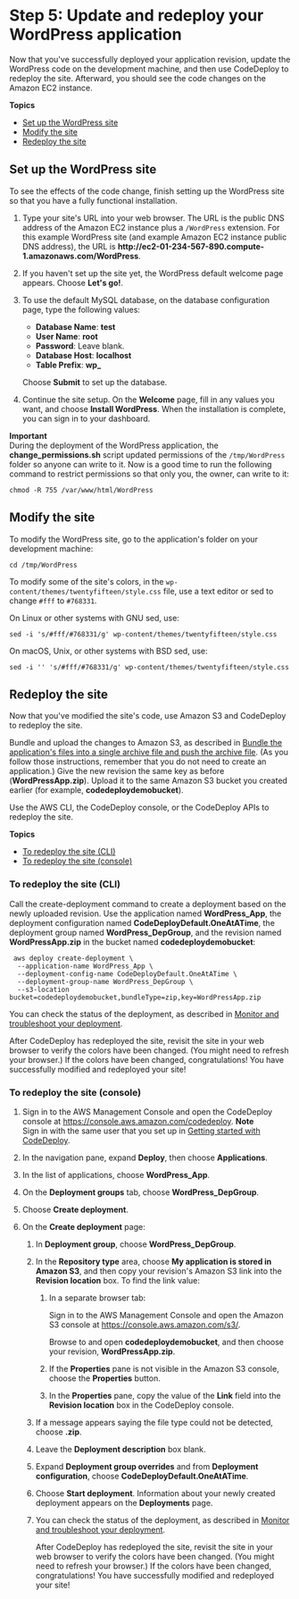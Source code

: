 # Step 5: Update and redeploy your WordPress application<a name="tutorials-wordpress-update-and-redeploy-application"></a>

Now that you've successfully deployed your application revision, update the WordPress code on the development machine, and then use CodeDeploy to redeploy the site\. Afterward, you should see the code changes on the Amazon EC2 instance\.

**Topics**
+ [Set up the WordPress site](#tutorials-wordpress-update-and-redeploy-application-configure-and-install)
+ [Modify the site](#tutorials-wordpress-update-and-redeploy-application-modify-code)
+ [Redeploy the site](#tutorials-wordpress-update-and-redeploy-application-deploy-updates)

## Set up the WordPress site<a name="tutorials-wordpress-update-and-redeploy-application-configure-and-install"></a>

To see the effects of the code change, finish setting up the WordPress site so that you have a fully functional installation\.

1. Type your site's URL into your web browser\. The URL is the public DNS address of the Amazon EC2 instance plus a `/WordPress` extension\. For this example WordPress site \(and example Amazon EC2 instance public DNS address\), the URL is **http://ec2\-01\-234\-567\-890\.compute\-1\.amazonaws\.com/WordPress**\.

1. If you haven't set up the site yet, the WordPress default welcome page appears\. Choose **Let's go\!**\.

1. To use the default MySQL database, on the database configuration page, type the following values:
   + **Database Name**: **test**
   + **User Name**: **root**
   + **Password**: Leave blank\.
   + **Database Host**: **localhost**
   + **Table Prefix**: **wp\_**

   Choose **Submit** to set up the database\.

1. Continue the site setup\. On the **Welcome** page, fill in any values you want, and choose **Install WordPress**\. When the installation is complete, you can sign in to your dashboard\.

**Important**  
 During the deployment of the WordPress application, the **change\_permissions\.sh** script updated permissions of the `/tmp/WordPress` folder so anyone can write to it\. Now is a good time to run the following command to restrict permissions so that only you, the owner, can write to it:  

```
chmod -R 755 /var/www/html/WordPress
```

## Modify the site<a name="tutorials-wordpress-update-and-redeploy-application-modify-code"></a>

To modify the WordPress site, go to the application's folder on your development machine:

```
cd /tmp/WordPress
```

To modify some of the site's colors, in the `wp-content/themes/twentyfifteen/style.css` file, use a text editor or sed to change `#fff` to `#768331`\. 

On Linux or other systems with GNU sed, use:

```
sed -i 's/#fff/#768331/g' wp-content/themes/twentyfifteen/style.css
```

On macOS, Unix, or other systems with BSD sed, use:

```
sed -i '' 's/#fff/#768331/g' wp-content/themes/twentyfifteen/style.css
```

## Redeploy the site<a name="tutorials-wordpress-update-and-redeploy-application-deploy-updates"></a>

Now that you've modified the site's code, use Amazon S3 and CodeDeploy to redeploy the site\.

Bundle and upload the changes to Amazon S3, as described in [Bundle the application's files into a single archive file and push the archive file](tutorials-wordpress-upload-application.md#tutorials-wordpress-upload-application-bundle-and-push-archive)\. \(As you follow those instructions, remember that you do not need to create an application\.\) Give the new revision the same key as before \(**WordPressApp\.zip**\)\. Upload it to the same Amazon S3 bucket you created earlier \(for example, **codedeploydemobucket**\)\.

Use the AWS CLI, the CodeDeploy console, or the CodeDeploy APIs to redeploy the site\.

**Topics**
+ [To redeploy the site \(CLI\)](#tutorials-wordpress-update-and-redeploy-application-deploy-updates-cli)
+ [To redeploy the site \(console\)](#tutorials-wordpress-update-and-redeploy-application-deploy-updates-console)

### To redeploy the site \(CLI\)<a name="tutorials-wordpress-update-and-redeploy-application-deploy-updates-cli"></a>

Call the create\-deployment command to create a deployment based on the newly uploaded revision\. Use the application named **WordPress\_App**, the deployment configuration named **CodeDeployDefault\.OneAtATime**, the deployment group named **WordPress\_DepGroup**, and the revision named **WordPressApp\.zip** in the bucket named **codedeploydemobucket**:

```
 aws deploy create-deployment \
  --application-name WordPress_App \
  --deployment-config-name CodeDeployDefault.OneAtATime \
  --deployment-group-name WordPress_DepGroup \  
  --s3-location bucket=codedeploydemobucket,bundleType=zip,key=WordPressApp.zip
```

You can check the status of the deployment, as described in [Monitor and troubleshoot your deployment](tutorials-wordpress-deploy-application.md#tutorials-wordpress-deploy-application-monitor)\.

After CodeDeploy has redeployed the site, revisit the site in your web browser to verify the colors have been changed\. \(You might need to refresh your browser\.\) If the colors have been changed, congratulations\! You have successfully modified and redeployed your site\!

### To redeploy the site \(console\)<a name="tutorials-wordpress-update-and-redeploy-application-deploy-updates-console"></a>

1. Sign in to the AWS Management Console and open the CodeDeploy console at [https://console\.aws\.amazon\.com/codedeploy](https://console.aws.amazon.com/codedeploy)\.
**Note**  
Sign in with the same user that you set up in [Getting started with CodeDeploy](getting-started-codedeploy.md)\.

1. In the navigation pane, expand **Deploy**, then choose **Applications**\.

1. In the list of applications, choose **WordPress\_App**\.

1. On the **Deployment groups** tab, choose **WordPress\_DepGroup**\.

1. Choose **Create deployment**\. 

1. On the **Create deployment** page:

   1. In **Deployment group**, choose **WordPress\_DepGroup**\.

   1. In the **Repository type** area, choose **My application is stored in Amazon S3**, and then copy your revision's Amazon S3 link into the **Revision location** box\. To find the link value: 

      1. In a separate browser tab:

         Sign in to the AWS Management Console and open the Amazon S3 console at [https://console\.aws\.amazon\.com/s3/](https://console.aws.amazon.com/s3/)\.

          Browse to and open **codedeploydemobucket**, and then choose your revision, **WordPressApp\.zip**\. 

      1.  If the **Properties** pane is not visible in the Amazon S3 console, choose the **Properties** button\. 

      1.  In the **Properties** pane, copy the value of the **Link** field into the **Revision location** box in the CodeDeploy console\. 

   1. If a message appears saying the file type could not be detected, choose **\.zip**\. 

   1. Leave the **Deployment description** box blank\.

   1. Expand **Deployment group overrides** and from **Deployment configuration**, choose **CodeDeployDefault\.OneAtATime**\.

   1. Choose **Start deployment**\. Information about your newly created deployment appears on the **Deployments** page\.

   1. You can check the status of the deployment, as described in [Monitor and troubleshoot your deployment](tutorials-wordpress-deploy-application.md#tutorials-wordpress-deploy-application-monitor)\.

      After CodeDeploy has redeployed the site, revisit the site in your web browser to verify the colors have been changed\. \(You might need to refresh your browser\.\) If the colors have been changed, congratulations\! You have successfully modified and redeployed your site\!